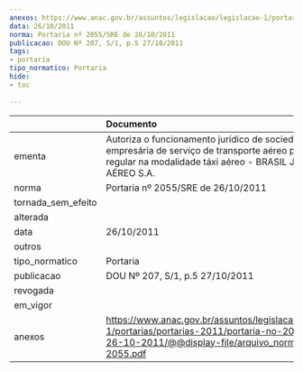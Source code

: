 ```yaml
---
anexos: https://www.anac.gov.br/assuntos/legislacao/legislacao-1/portarias/portarias-2011/portaria-no-2055-sre-de-26-10-2011/@@display-file/arquivo_norma/PA2011-2055.pdf
data: 26/10/2011
norma: Portaria nº 2055/SRE de 26/10/2011
publicacao: DOU Nº 207, S/1, p.5 27/10/2011
tags:
- portaria
tipo_normatico: Portaria
hide: 
- toc 
 
---
```


|                    | Documento                                                                                                                                                           |
|:-------------------|:--------------------------------------------------------------------------------------------------------------------------------------------------------------------|
| ementa             | Autoriza o funcionamento jurídico de sociedade empresária de serviço de transporte aéreo público não-regular na modalidade táxi aéreo - BRASIL JATO TÁXI AÉREO S.A. |
| norma              | Portaria nº 2055/SRE de 26/10/2011                                                                                                                                  |
| tornada_sem_efeito |                                                                                                                                                                     |
| alterada           |                                                                                                                                                                     |
| data               | 26/10/2011                                                                                                                                                          |
| outros             |                                                                                                                                                                     |
| tipo_normatico     | Portaria                                                                                                                                                            |
| publicacao         | DOU Nº 207, S/1, p.5 27/10/2011                                                                                                                                     |
| revogada           |                                                                                                                                                                     |
| em_vigor           |                                                                                                                                                                     |
| anexos             | https://www.anac.gov.br/assuntos/legislacao/legislacao-1/portarias/portarias-2011/portaria-no-2055-sre-de-26-10-2011/@@display-file/arquivo_norma/PA2011-2055.pdf   |
